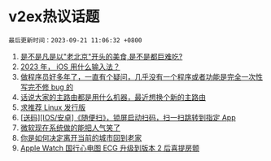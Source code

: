# v2ex热议话题

`最后更新时间：2023-09-21 11:06:32 +0800`

1. [是不是凡是以"老北京"开头的美食,是不是都巨难吃?](https://www.v2ex.com/t/975557)
1. [2023 年， iOS 用什么输入法？](https://www.v2ex.com/t/975510)
1. [做程序员好多年了，一直有个疑问，几乎没有一个程序或者功能是完全一次性写完不修 bug 的](https://www.v2ex.com/t/975722)
1. [话说大家的主路由都是用什么机器，最近想换个新的主路由](https://www.v2ex.com/t/975478)
1. [求推荐 Linux 发行版](https://www.v2ex.com/t/975515)
1. [[送码][IOS/安卓]《随便扫》，锁屏启动扫码，扫一扫跳转到指定 App](https://www.v2ex.com/t/975667)
1. [微软现在系统做的能把人气笑了](https://www.v2ex.com/t/975546)
1. [你是如何决定离开当前的城市回到老家](https://www.v2ex.com/t/975468)
1. [Apple Watch 国行心电图 ECG 升级到版本 2 后喜提房颤](https://www.v2ex.com/t/975599)


